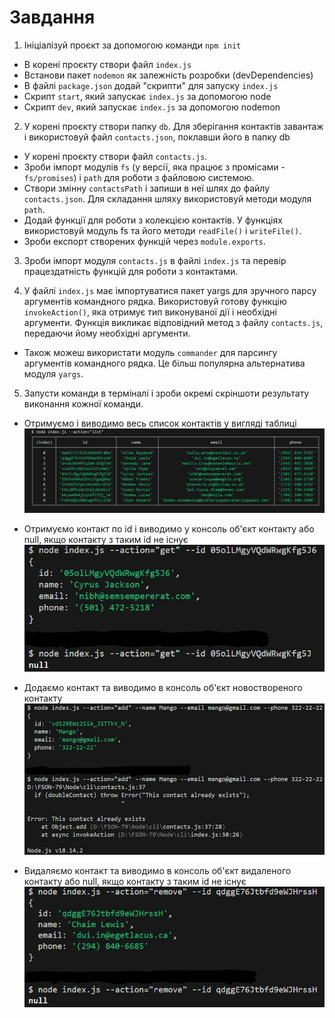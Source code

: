 # Завдання

1. Ініціалізуй проєкт за допомогою команди `npm init`

- В корені проєкту створи файл `index.js`
- Встанови пакет `nodemon` як залежність розробки (devDependencies)
- В файлі `package.json` додай "скрипти" для запуску `index.js`
- Скрипт `start`, який запускає `index.js` за допомогою node
- Скрипт `dev`, який запускає `index.js` за допомогою nodemon

2. У корені проєкту створи папку `db`. Для зберігання контактів завантаж і використовуй файл `contacts.json`, поклавши його в папку db

- У корені проєкту створи файл `contacts.js`.
- Зроби імпорт модулів `fs` (у версії, яка працює з промісами - `fs/promises`) і `path` для роботи з файловою системою.
- Створи змінну `contactsPath` і запиши в неї шлях до файлу `contacts.json`. Для складання шляху використовуй методи модуля `path`.
- Додай функції для роботи з колекцією контактів. У функціях використовуй модуль fs та його методи `readFile()` і `writeFile()`.
- Зроби експорт створених функцій через `module.exports`.

3. Зроби імпорт модуля `contacts.js` в файлі `index.js` та перевір працездатність функцій для роботи з контактами.

4. У файлі `index.js` має імпортуватися пакет yargs для зручного парсу аргументів командного рядка. Використовуй готову функцію `invokeAction()`, яка отримує тип виконуваної дії і необхідні аргументи. Функція викликає відповідний метод з файлу `contacts.js`, передаючи йому необхідні аргументи.

- Також можеш використати модуль `commander` для парсингу аргументів командного рядка. Це більш популярна альтернатива модуля `yargs`.

5. Запусти команди в терміналі і зроби окремі скріншоти результату виконання кожної команди.

- Отримуємо і виводимо весь список контактів у вигляді таблиці
  ![Отримуємо і виводимо весь список контактів у вигляді таблиці (console.table)](./img/list.jpg)

- Отримуємо контакт по id і виводимо у консоль об'єкт контакту або null, якщо контакту з таким id не існує
  ![Отримуємо контакт по id і виводимо у консоль об'єкт контакту або null, якщо контакту з таким id не існує](./img/get.jpg)

- Додаємо контакт та виводимо в консоль об'єкт новоствореного контакту
  ![Додаємо контакт та виводимо в консоль об'єкт новоствореного контакту](./img/add.jpg)

- Видаляємо контакт та виводимо в консоль об'єкт видаленого контакту або null, якщо контакту з таким id не існує
  ![Видаляємо контакт та виводимо в консоль об'єкт видаленого контакту або null, якщо контакту з таким id не існує](./img/remove.jpg)
